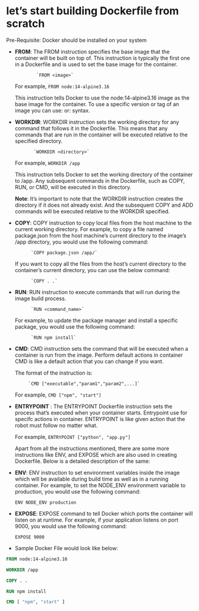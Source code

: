 # let’s start building Dockerfile from scratch 

Pre-Requisite: Docker should be installed on your system

- **FROM**: The FROM instruction specifies the base image that the container will be built on top of. This instruction is typically the first one in a Dockerfile and is used to set the base image for the container. 
   
              `FROM <image>`

  For example, 
              `FROM node:14-alpine3.16`
   
  This instruction tells Docker to use the node:14-alpine3.16 image as the base image for the container. To use a specific version or tag of an image you can use:<version> or:<tag> syntax.

- **WORKDIR**: WORKDIR instruction sets the working directory for any command that follows it in the Dockerfile.
  This means that any commands that are run in the container will be executed relative to the specified directory. 

             `WORKDIR <directory>`

  For example,
             `WORKDIR /app`

  This instruction tells Docker to set the working directory of the container to /app. Any subsequent commands in the Dockerfile, such as COPY, RUN, or CMD, will be executed in this directory.

  **Note**: It’s important to note that the WORKDIR instruction creates the directory if it does not already exist. And the subsequent COPY and ADD commands will be executed relative to the WORKDIR specified.

- **COPY**: COPY instruction to copy local files from the host machine to the current working directory. 
  For example, to copy a file named package.json from the host machine’s current directory to the image’s /app directory, you would use the following command:

            `COPY package.json /app/`

  If you want to copy all the files from the host’s current directory to the container’s current directory, you can use the below command:
  
            `COPY . .`

- **RUN**: RUN instruction to execute commands that will run during the image build process. 

            `RUN <command_name>`
  For example, to update the package manager and install a specific package, you would use the following command:
    
            `RUN npm install`

- **CMD**: CMD instruction sets the command that will be executed when a container is run from the image.
           Perform default actions in container
           CMD is like a default action that you can change if you want.

   The format of the instruction is:
       
           `CMD ["executable","param1","param2",...]`
	
  For example,
           `CMD ["npm", "start"]`
  
- **ENTRYPOINT** : The ENTRYPOINT Dockerfile instruction sets the process that’s executed when your container starts.
                   Entrypoint use for specifc actions in container.
                   ENTRYPOINT is like given action that the robot must follow no matter what.

  For example,
           `ENTRYPOINT ["python", "app.py"]`
	
  Apart from all the instructions mentioned, there are some more instructions like ENV, and EXPOSE which are also used in creating Dockerfile. Below is a detailed description of the same:

- **ENV**: ENV instruction to set environment variables inside the image which will be available during build time as well as in a running container. For example, to set the NODE_ENV environment variable to production, you would use the following command:

    `ENV NODE_ENV production`

- **EXPOSE**: EXPOSE command to tell Docker which ports the container will listen on at runtime. For example, if your application listens on port 9000, you would use the following command:
    
    `EXPOSE 9000`

- Sample Docker File would look like below:

```dockerfile
FROM node:14-alpine3.16

WORKDIR /app

COPY . .

RUN npm install

CMD [ "npm", "start" ]
```
